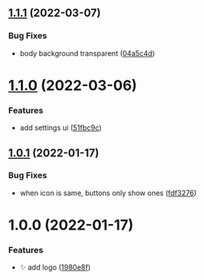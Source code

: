 ## [1.1.1](https://github.com/haydenull/logseq-plugin-browser/compare/v1.1.0...v1.1.1) (2022-03-07)


### Bug Fixes

* body background transparent ([04a5c4d](https://github.com/haydenull/logseq-plugin-browser/commit/04a5c4d7fd9e1e9155403a6036a0850828280ba4))

# [1.1.0](https://github.com/haydenull/logseq-plugin-browser/compare/v1.0.1...v1.1.0) (2022-03-06)


### Features

* add settings ui ([51fbc9c](https://github.com/haydenull/logseq-plugin-browser/commit/51fbc9ccbaf2c6206675f0c0bdcb52c745db2ae8))

## [1.0.1](https://github.com/haydenull/logseq-plugin-browser/compare/v1.0.0...v1.0.1) (2022-01-17)


### Bug Fixes

* when icon is same, buttons only show ones ([fdf3276](https://github.com/haydenull/logseq-plugin-browser/commit/fdf3276a9cf173c61f87dab2665b82706523e996))

# 1.0.0 (2022-01-17)


### Features

* ✨ add logo ([1980e8f](https://github.com/haydenull/logseq-plugin-browser/commit/1980e8fe406264c533cfe5118f23d1f01d1cdfc0))
